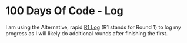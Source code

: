 # 100 Days Of Code - Log

I am using the Alternative, rapid [R1 Log](r1-log.md) (R1 stands for Round 1) to log my progress as I will likely do additional rounds after finishing the first.
